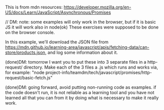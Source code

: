 This is from mdn resources: https://developer.mozilla.org/en-US/docs/Learn/JavaScript/Asynchronous/Promises

// DM: note: some examples will only work in the browser, but if it is basic JS it will work also in node(ok)
These exercises were supposed to be done on the browser console.

In this example, we'll download the JSON file from https://mdn.github.io/learning-area/javascript/apis/fetching-data/can-store/products.json, and log some information about it.

(done)DM: tomorrow I want you to put these into 3 separate files in a http-request/ directory. Make each of the 3 files a .js which runs and works via, for example: "node project-info/teamdm/tech/javascript/promises/http-request/basic-fetch.js"

(done)DM: going forward, avoid putting non-running code as examples. if the code doesn't run, it is not reliable as a learning tool and you have not learned all that you can from it by doing what is necessary to make it really work.

